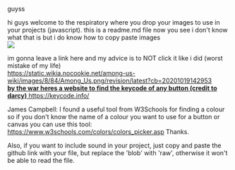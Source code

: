 guyss

hi guys welcome to the respiratory where you drop your images to use in your projects (javascript). this is a readme.md file now you see i don't know what that is but i do know how to copy paste images
<br>
<img src="https://upload.wikimedia.org/wikipedia/en/9/9a/Trollface_non-free.png">

im gonna leave a link here and my advice is to NOT click it like i did (worst mistake of my life)
<br>
https://static.wikia.nocookie.net/among-us-wiki/images/8/84/Among_Us.png/revision/latest?cb=20201019142953
<br>
<b> <u> by the war heres a website to find the keycode of any button (credit to darcy)</b> </u>
https://keycode.info/


James Campbell:
I found a useful tool from W3Schools for finding a colour so if you don't know the name of a colour you want to use for a button or canvas you can use this tool:
https://www.w3schools.com/colors/colors_picker.asp
Thanks.

Also, if you want to include sound in your project, just copy and paste the github link with your file, but replace the 'blob' with 'raw', otherwise it won't be able to read the file.
